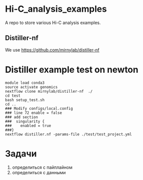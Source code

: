 # Hi-C_analysis_examples

A repo to store various Hi-C analysis examples.

## Distiller-nf

We use https://github.com/mirnylab/distiller-nf

# Distiller example test on newton
```
module load conda3
source activate genomics
nextflow clone mirnylab/distiller-nf  ./
cd test
bash setup_test.sh
cd ..
### Modify configs/local.config
### line 72 enable = false
### add section
###  singularity {
###    enabled = true
###}
nextflow distiller.nf -params-file ./test/test_project.yml 
```

# Задачи
1) определиться с пайплайном
2) определиться с данными
